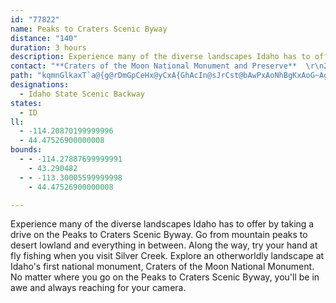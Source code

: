 ```yaml
---
id: "77822"
name: Peaks to Craters Scenic Byway
distance: "140"
duration: 3 hours
description: Experience many of the diverse landscapes Idaho has to offer by taking a drive on the Peaks to Craters Scenic Byway.
contact: "**Craters of the Moon National Monument and Preserve**  \r\n208-527-1300  \r\n  \r\n**Lost River Ranger District**  \r\n208-588-3400  \r\n  \r\n**Land of the Yankee Fork State Park**  \r\n208-879-5244  \r\n  \r\n**Arco Chamber of Commerce**  \r\n208-527-8977  "
path: "kqmnGlkaxT`a@{g@rDmGpCeHx@yCxA{GhAcIn@sJrCst@bAwPxAoNhBgKxAoG~AgGxB_HvGcQlgAsrClF}LlDsFpOgQvt@ow@jbAsfAp[}\\lEiElH_G`IgF`FgChTgJxBeAxAaAlAeAhAqAxXg_@|AgBhDeDpDyCdhBwqAtCkBtJsE|f@gNjIsCzL{Ftr@k_@hD_@jG?zBa@|Ay@rBgCZ}@l@gCHeAXmAtBmFfCmPbB{FbA_ChCuEbDsDlJiJ|AqB~@_CrA{GZ{@f@u@lHwGhd@k_@lFkD|As@hEaBtCw@dG_A~bAoHrBEtA?zFj@bx@`OrDN|EOvE_AdCy@vF}Cda@wUtK{DvA_@dGgAn|@aLrGiAvDaAdDkAtEoBfF_DrDmCjiAe~@blCouBvCkChCyCxBmDnBkEfAsC~@gD|AaId@iFrCcT^kBbBaGpKoVnMiTrF}KzJaQfD{DlEwD`RkN`BqAhBsBhCkEbDoGrB{Gh@}@|AaBpB{AfAc@vGoAh@WrCuBjEqEtCgDn@gAn@sBXmAT}Bl@aNTmAxAiEdJ_T^uAnC{PnAyE`HwT\\u@rAwBhDoHrByFxCsJ~AaEn@kAxAgBlCuBx]{Ojd@cTru@q\\bc@mSlZ_N`eBcx@|SkJ|UcLjbBov@ts@_\\jIgDnDk@zZKxE_@dEsA~@e@rAgAnCmCzJsMdBmB`h@kh@`EwDdTsTxRkRnJyJxDsErEoJ|F{Mp_B{vDrAmCxBsCpEmDpLsH|IaGtY{QnB{@dCw@vBa@jn@yH|I_A~LeBbEgB`CmBnB_C|AaCxg@ylAnCgGfAaBhAmAjAcAvCgBbGsC~IsDrf@iTbHiD~@}@rDoEjByCfNoRvBeDhUk[f|@ynAdM}PlDgE`IsHniA{cAbCiCf|AeuAbFyE|AmBxB}D~FwLdJ}Rz]st@fEcIbDkElFsEfF{BpLmEbAg@~@cAzI}PjLuVx@iCh@_DxDoYT{CR{Er@}VHsA`@iCvGeUnJc[pGcUdAgDvDaJtQw`@bBqGh@sGHsBdAyM^{GLoIAyLL}QX{Fr@yEpAiFvRef@bHgR`CuFrBeDdSeYlE{Gnc@{n@|h@{{@zGqKrCiEteAeuAjuBejDnOcV~N{S`A{AbAeCtMaf@jE_OjAyCtGuNtA{DxJ{c@vKqd@p@gDVeBJgARgGNaLR{q@Cox@FaGV{E|@sFnbAehEtAsG`Kqb@tBoJjk@cbCtFeVfr@kwCvC{KtAuD|AmDhB}D|C}E|D_FpEuEpEeEtG{EhdE_jCvDkCtD_DjGmEbDgBlYoQ~oAkx@`I}DlEgC~k@m^hsAcp@fE_CvFqD|DsB~{B{gA|EkCjQmIbu@{^~RaJ~M_HvGyCp{E_`CjsFimCrr@k]xGuEdIgHhjAgzAzT~`@p@v@lAl@xBXhnAJfAJrBd@nB`A~@v@|ArAlC`Fjm@txAdB`FbBfGtBtJz~AtmJr|@zhFrTfrAhNrx@lCnNrErObFbLhhArvBxBtEtHtMvGnItBxBjDxChjAp}@jaAzw@|MzJfAp@p\\vVnExDzcAl`AtbAj~@hXbWnOfMpi@~a@pJfHvGhElHjDnTdH|@Lz\\fIpIxBfFfBlGrDlBtAxF~FxCzD`BlC~CjGpI|W^dCvB|G|BjFxD`GvClFtDrHhDzH|AzDdAdD~FnU^tAxArDrCxFnBnCbElEdHvGrEpFhAhB|CvGzAdE|@dDtM`m@pCrIdEbKvVjc@z^bo@`BlDjAzEb@pEhDtp@^rDv@xC`EpKrAvCfAdBrCnB~Aj@|FlAnBDfAMhBq@zHaFxBkAhDg@~BDvBd@lAf@nBpA|FnErC`BfZdI`F~Av@`@jCjCjO|QvAfAtBpA~Al@`B\\nBLlBE~AM|A]tAm@nAw@pF}EvBwA~B{@rDWnAJzCx@bGnDrAj@dDx@tWvEnBf@xAx@lAdAt@r@bBlC~@dCjHvVd@`A~@lB`FzFvAbCj@fBhAlFzJ~i@x@pFN~CO|Fc@vCeAxEUjCCrB^lDx@lCnApCtIvQpJbTd@rAj@pC`@fEDhBCvBUzC[~BsB`HaFzNgB`GuAlG_A~Go@`KGfHVdJXdEd@~Dn@zD|ArGtPzm@xAlIvGxe@x@bHvDh`@~CtMV~ATbC`@rGlC`g@|@~G~BfJ|IjWbAlDh_@jdBXrB\\rEdArr@Z`EXxAhBfGfYxi@~@xC\\xA`@lDLzC`@x\\\\`EvG~p@b@fHh@p}@IbGSrD{HvbAG~ACrF|C~i@|JzbB\\lDXpB|@tD`@vAlArCn|An|C|BnF`GzQnz@xoCx@fDRxA\\lEDxEi@hmFNvEX|Cj@fD|@nDnAjD|AxCdBfCvBrBta@b\\~B`Ctp@px@bB~AhBp@lBDnzAW?|aARfEt@rFlA`Fd@rArArCrAxBrC`DdNlNzAfCv@lBd@dBXxAh@zFDpDo@xSDlBX|Ch@zBr@rBhE~HbA`Cn@~B^tCN|COzEaJjy@UxFHzFNdD^`DbAjFbVfaAdAdF^xCb@lFHzFI~Fi@hIe@~CgAfF{A`FiNp`@u@tCi@~C]dDOtDHx^A~IWfEe@~C_@xAyArD}BfD_BtAoHpEqBxAwCdDmB`Dy@hB_BrFaFzYu@bDiAhDaI|NeA~B{AfE{ArG_AnHaGtu@aF|l@_ApH{n@zzDiCvPsEbXmRtkAiGv]gGj_@i@xBoAlD}A~CmAlByAjBiTbUcB`C_AfBu@pBm@xBm@zDQ`E?|b@N`gIr@|cFSnI_AdLaFxW_AzHi@lG_@tIMvIJjRbBtxBL`Kx@pR"
designations:
  - Idaho State Scenic Backway
states:
  - ID
ll:
  - -114.20870199999996
  - 44.47526900000008
bounds:
  - - -114.27887699999991
    - 43.290482
  - - -113.30005599999998
    - 44.47526900000008

---
```


Experience many of the diverse landscapes Idaho has to offer by taking a drive on the Peaks to Craters Scenic Byway.  Go from mountain peaks to desert lowland and everything in between.  Along the way, try your hand at fly fishing when you visit Silver Creek.  Explore an otherworldly landscape at Idaho's first national monument, Craters of the Moon National Monument.  No matter where you go on the Peaks to Craters Scenic Byway, you'll be in awe and always reaching for your camera.
